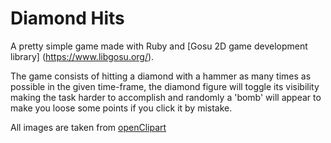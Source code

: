 # Diamond Hits
A pretty simple game made with Ruby and [Gosu 2D game development library] (https://www.libgosu.org/). 

The game consists of hitting a diamond with a hammer as many times as possible in the given time-frame, the diamond figure will toggle its visibility making the task harder to accomplish and randomly a 'bomb' will appear to make you loose some points if you click it by mistake.

All images are taken from [openClipart](https://openclipart.org/)
